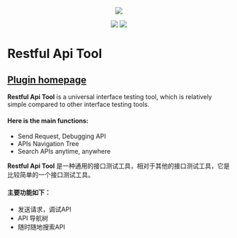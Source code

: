 <p align="center">
    <a target="_blank" href="" style="text-decoration:none;">
		<img src="./src/main/resources/META-INF/pluginIcon.svg" >
	</a>
</p>

<p align="center">
    <a target="_blank" href="https://plugins.jetbrains.com/plugin/22446-restful-api-tool" style="text-decoration:none;">
		<img src="https://img.shields.io/badge/IDEA-2022.* or higher-orange.svg" />
	</a>
    <a target="_blank" href="https://www.oracle.com/java/technologies/downloads/#java17" style="text-decoration:none;">
		<img src="https://img.shields.io/badge/JDK-17-blue.svg" />
	</a>
</p>


# Restful Api Tool

## [Plugin homepage](https://plugins.jetbrains.com/plugin/22446-restful-api-tool)

<!-- Plugin description -->
**Restful Api Tool** is a universal interface testing tool, which is relatively simple compared to other interface testing tools.

#### Here is the main functions:
* Send Request, Debugging API
* APIs Navigation Tree
* Search APIs anytime, anywhere

**Restful Api Tool** 是一种通用的接口测试工具，相对于其他的接口测试工具，它是比较简单的一个接口测试工具。

#### 主要功能如下：
* 发送请求，调试API
* API 导航树
* 随时随地搜索API

<!-- Plugin description end -->
